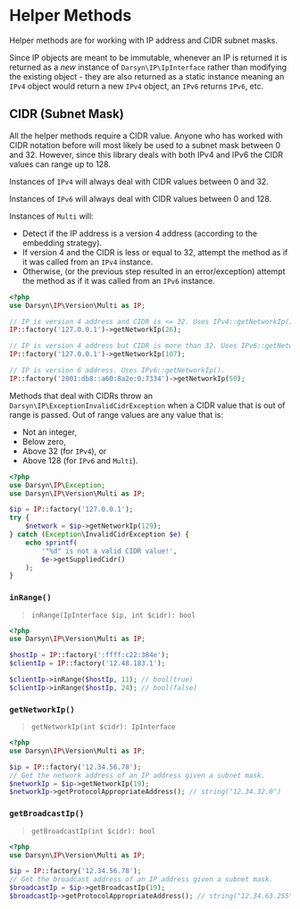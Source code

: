 # Helper Methods

Helper methods are for working with IP address and CIDR subnet masks.

Since IP objects are meant to be immutable, whenever an IP is returned it is
returned as a *new* instance of `Darsyn\IP\IpInterface` rather than modifying
the existing object - they are also returned as a static instance meaning an
`IPv4` object would return a new `IPv4` object, an `IPv6` returns `IPv6`, etc.

## CIDR (Subnet Mask)

All the helper methods require a CIDR value. Anyone who has worked with CIDR
notation before will most likely be used to a subnet mask between 0 and 32.
However, since this library deals with both IPv4 and IPv6 the CIDR values can
range up to 128.

Instances of `IPv4` will always deal with CIDR values between 0 and 32.

Instances of `IPv6` will always deal with CIDR values between 0 and 128.

Instances of `Multi` will:

- Detect if the IP address is a version 4 address (according to the embedding
  strategy).
- If version 4 and the CIDR is less or equal to 32, attempt the method as if it
  was called from an `IPv4` instance.
- Otherwise, (or the previous step resulted in an error/exception) attempt the
  method as if it was called from an `IPv6` instance.

```php
<?php
use Darsyn\IP\Version\Multi as IP;

// IP is version 4 address and CIDR is <= 32. Uses IPv4::getNetworkIp().
IP::factory('127.0.0.1')->getNetworkIp(26);

// IP is version 4 address but CIDR is more than 32. Uses IPv6::getNetworkIp().
IP::factory('127.0.0.1')->getNetworkIp(107);

// IP is version 6 address. Uses IPv6::getNetworkIp().
IP::factory('2001:db8::a60:8a2e:0:7334')->getNetworkIp(50);
```

Methods that deal with CIDRs throw an `Darsyn\IP\ExceptionInvalidCidrException`
when a CIDR value that is out of range is passed. Out of range values are any
value that is:

- Not an integer,
- Below zero,
- Above 32 (for `IPv4`), or
- Above 128 (for `IPv6` and `Multi`).

```php
<?php
use Darsyn\IP\Exception;
use Darsyn\IP\Version\Multi as IP;

$ip = IP::factory('127.0.0.1');
try {
    $network = $ip->getNetworkIp(129);
} catch (Exception\InvalidCidrException $e) {
    echo sprintf(
        '"%d" is not a valid CIDR value!',
        $e->getSuppliedCidr()
    );
}
```

### `inRange()`

> `inRange(IpInterface $ip, int $cidr): bool`

```php
<?php
use Darsyn\IP\Version\Multi as IP;

$hostIp = IP::factory(':ffff:c22:384e');
$clientIp = IP::factory('12.48.183.1');

$clientIp->inRange($hostIp, 11); // bool(true)
$clientIp->inRange($hostIp, 24); // bool(false)
```

### `getNetworkIp()`

> `getNetworkIp(int $cidr): IpInterface`


```php
<?php
use Darsyn\IP\Version\Multi as IP;

$ip = IP::factory('12.34.56.78');
// Get the network address of an IP address given a subnet mask.
$networkIp = $ip->getNetworkIp(19);
$networkIp->getProtocolAppropriateAddress(); // string("12.34.32.0")
```

### `getBroadcastIp()`

> `getBroadcastIp(int $cidr): bool`

```php
<?php
use Darsyn\IP\Version\Multi as IP;

$ip = IP::factory('12.34.56.78');
// Get the broadcast address of an IP address given a subnet mask.
$broadcastIp = $ip->getBroadcastIp(19);
$broadcastIp->getProtocolAppropriateAddress(); // string("12.34.63.255")
```
